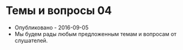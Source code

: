 # Темы и вопросы 04
- Опубликовано - 2016-09-05
- Мы будем рады любым предложенным темам и вопросам от слушателей.
